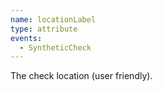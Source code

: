 ```yaml
---
name: locationLabel
type: attribute
events:
  - SyntheticCheck
---
```


The check location (user friendly).